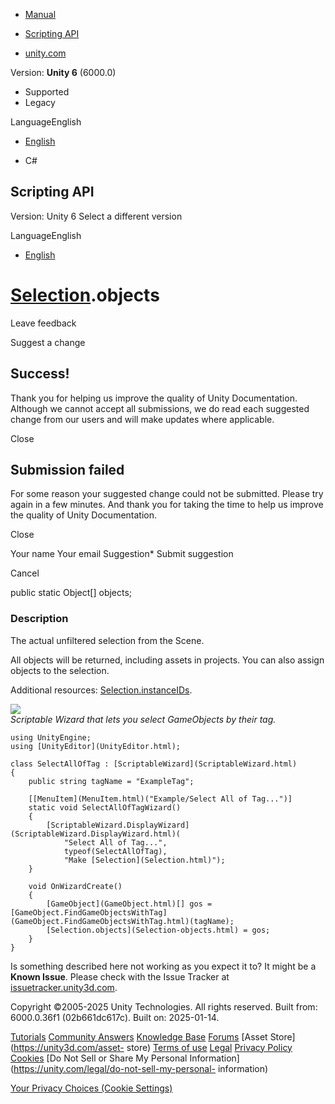 [ ]()

  * [Manual](../Manual/index.html)
  * [Scripting API](../ScriptReference/index.html)

  * [unity.com](https://unity.com/)

Version: **Unity 6** (6000.0)

  * Supported
  * Legacy

LanguageEnglish

  * [English]()

  * C#

[ ](https://docs.unity3d.com)

## Scripting API

Version: Unity 6 Select a different version

LanguageEnglish

  * [English]()

#  [Selection](Selection.html).objects

Leave feedback

Suggest a change

## Success!

Thank you for helping us improve the quality of Unity Documentation. Although
we cannot accept all submissions, we do read each suggested change from our
users and will make updates where applicable.

Close

## Submission failed

For some reason your suggested change could not be submitted. Please <a>try
again</a> in a few minutes. And thank you for taking the time to help us
improve the quality of Unity Documentation.

Close

Your name Your email Suggestion* Submit suggestion

Cancel

[ ]()

public static Object[] objects;

### Description

The actual unfiltered selection from the Scene.

All objects will be returned, including assets in projects. You can also
assign objects to the selection.  
  
Additional resources: [Selection.instanceIDs](Selection-instanceIDs.html).  
  
![](../StaticFiles/ScriptRefImages/SelectAllOfTag.png)  
_Scriptable Wizard that lets you select GameObjects by their tag._

    
    
    using UnityEngine;
    using [UnityEditor](UnityEditor.html);  
      
    class SelectAllOfTag : [ScriptableWizard](ScriptableWizard.html)
    {
        public string tagName = "ExampleTag";  
      
        [[MenuItem](MenuItem.html)("Example/Select All of Tag...")]
        static void SelectAllOfTagWizard()
        {
            [ScriptableWizard.DisplayWizard](ScriptableWizard.DisplayWizard.html)(
                "Select All of Tag...",
                typeof(SelectAllOfTag),
                "Make [Selection](Selection.html)");
        }  
      
        void OnWizardCreate()
        {
            [GameObject](GameObject.html)[] gos = [GameObject.FindGameObjectsWithTag](GameObject.FindGameObjectsWithTag.html)(tagName);
            [Selection.objects](Selection-objects.html) = gos;
        }
    }
    

Is something described here not working as you expect it to? It might be a
**Known Issue**. Please check with the Issue Tracker at
[issuetracker.unity3d.com](https://issuetracker.unity3d.com).

Copyright ©2005-2025 Unity Technologies. All rights reserved. Built from:
6000.0.36f1 (02b661dc617c). Built on: 2025-01-14.

[Tutorials](https://unity3d.com/learn) [Community
Answers](https://answers.unity3d.com) [Knowledge
Base](https://support.unity3d.com/hc/en-us)
[Forums](https://forum.unity3d.com) [Asset Store](https://unity3d.com/asset-
store) [Terms of use](https://docs.unity3d.com/Manual/TermsOfUse.html)
[Legal](https://unity.com/legal) [Privacy
Policy](https://unity.com/legal/privacy-policy)
[Cookies](https://unity.com/legal/cookie-policy) [Do Not Sell or Share My
Personal Information](https://unity.com/legal/do-not-sell-my-personal-
information)

[Your Privacy Choices (Cookie Settings)](javascript:void\(0\);)

